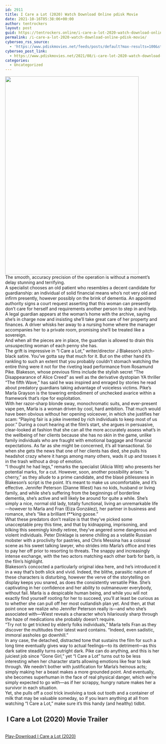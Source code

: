 ```yaml
---
id: 2911
title: I Care a Lot (2020) Watch Download Online pdisk Movie
date: 2021-10-16T05:38:06+00:00
author: tentrockers
layout: post
guid: https://tentrockers.online/i-care-a-lot-2020-watch-download-online-pdisk-movie/
permalink: /i-care-a-lot-2020-watch-download-online-pdisk-movie/
cyberseo_rss_source:
  - 'https://www.pdiskmovies.net/feeds/posts/default?max-results=100&start-index=701'
cyberseo_post_link:
  - https://www.pdiskmovies.net/2021/08/i-care-lot-2020-watch-download-online.html
categories:
  - Uncategorized
---
```

<div class="separator">
  <a href="https://1.bp.blogspot.com/-WfMGBld5vQc/YSybmJ6sASI/AAAAAAAAAhU/l4U3RR6xiIMZ2kROis_ZIqzeAnYocGnmACLcBGAsYHQ/s2222/I%2BCare%2Ba%2BLot%2B%25282020%2529%2BWatch%2BDownload%2BOnline%2Bpdisk%2BMovie.jpg" imageanchor="1"><img loading="lazy" border="0" data-original-height="2222" data-original-width="1500" height="640" src="https://1.bp.blogspot.com/-WfMGBld5vQc/YSybmJ6sASI/AAAAAAAAAhU/l4U3RR6xiIMZ2kROis_ZIqzeAnYocGnmACLcBGAsYHQ/w432-h640/I%2BCare%2Ba%2BLot%2B%25282020%2529%2BWatch%2BDownload%2BOnline%2Bpdisk%2BMovie.jpg" width="432" /></a>
</div>



<div>
  <div>
    <span>The smooth, accuracy precision of the operation is without a moment&#8217;s delay stunning and terrifying.&nbsp;</span>
  </div>
  
  <div>
    <span>A specialist chooses an old patient who resembles a decent candidate for guardianship: an individual of solid financial means who&#8217;s not very old and infirm presently, however possibly on the brink of dementia. An appointed authority signs a court request asserting that this woman can presently don&#8217;t care for herself and requirements another person to step in and help. A legal guardian appears at the woman&#8217;s home with the archive, saying she&#8217;s in charge now and insisting she&#8217;ll take great care of her property and finances. A driver whisks her away to a nursing home where the manager accompanies her to a private room, promising she&#8217;ll be treated like a sovereign.&nbsp;</span>
  </div>
  
  <div>
    <span>And when all the pieces are in place, the guardian is allowed to drain this unsuspecting woman of each penny she has.&nbsp;</span>
  </div>
  
  <div>
    <span>The grift is impressive in &#8220;I Care a Lot,&#8221; writer/director J Blakeson&#8217;s pitch-black satire. You&#8217;ve gotta say that much for it. But on the other hand it&#8217;s rankling to such an extent that you probably couldn&#8217;t stomach watching the entire thing were it not for the riveting lead performance from Rosamund Pike. Blakeson, whose previous films include the stylish secret &#8220;The Disappearance of Alice Creed&#8221; as well as the derivative dystopian YA thriller &#8220;The fifth Wave,&#8221; has said he was inspired and enraged by stories he read about predatory guardians taking advantage of voiceless victims. Pike&#8217;s Marla Grayson is the towering embodiment of unchecked avarice within a framework that&#8217;s ripe for exploitation.&nbsp;</span>
  </div>
  
  <div>
    <span>With her razor-sharp blonde sway, monochromatic suits, and ever-present vape pen, Marla is a woman driven by cool, hard ambition. That much would have been obvious without her opening voiceover, in which she justifies her scam: &#8220;Playing fair is a joke invented by rich individuals to keep most of us poor.&#8221; During a court hearing at the film&#8217;s start, she argues in persuasive, clear-looked at fashion that she can all the more accurately assess what&#8217;s in the wellbeing of her clients because she has no skin in the game, unlike family individuals who are fraught with emotional baggage and financial expectations. As far as she might be concerned, it&#8217;s all transactional. So when she gets the news that one of her clients has died, she pulls his headshot crazy where it hangs among many others, wads it up and tosses it in the trash without a drop of emotion.&nbsp;</span>
  </div>
  
  <div>
    <span>&#8220;I thought he had legs,&#8221; remarks the specialist (Alicia Witt) who presents her potential marks, for a cut. However, soon, another possibility arises: &#8220;a cherry,&#8221; as they allude to a prime candidate, and the blasé pitilessness in Blakeson&#8217;s script is the point. It&#8217;s meant to make us uncomfortable, and it&#8217;s effective. Jennifer Peterson (Dianne Wiest) has no kids, husband or living family, and while she&#8217;s suffering from the beginnings of borderline dementia, she&#8217;s active and will likely be around for quite a while. She&#8217;s simply a nice, normal old lady, totally functional, living an unremarkable life—however to Marla and Fran (Eiza González), her partner in business and romance, she&#8217;s &#8220;like a brilliant f**king goose.&#8221;&nbsp;&nbsp;</span>
  </div>
  
  <div>
    <span>What these predators don&#8217;t realize is that they&#8217;ve picked some unacceptable prey this time, and that by kidnapping, imprisoning, and bilking this seemingly kindly retiree, they&#8217;ve angered some dangerous and violent individuals. Peter Dinklage is serene chilling as a volatile Russian mobster with a proclivity for pastries, and Chris Messina has a colossal scene as his sweet talking lawyer, who strides into Marla&#8217;s office and tries to pay her off prior to resorting to threats. The snappy and increasingly intense exchange, with the two actors matching each other barb for barb, is the film&#8217;s highlight.&nbsp;</span>
  </div>
  
  <div>
    <span>Blakeson&#8217;s concocted a particularly original idea here, and he&#8217;s introduced it in a way that&#8217;s both slick and vivid. Indeed, the blithe, parasitic nature of these characters is disturbing, however the verve of the storytelling on display keeps you snared, as does the consistently versatile Pike. She&#8217;s captivating in her confidence and her ability to outmaneuver everybody, without fail. Marla is a despicable human being, and while you will not exactly find yourself rooting for her to succeed, you&#8217;ll at least be curious as to whether she can pull off her most outlandish plan yet. And then, at that point once we realize who Jennifer Peterson really is—and who she&#8217;s associated with—Wiest reveals a character who&#8217;s hilariously sharp through the haze of medications she probably doesn&#8217;t require.&nbsp;</span>
  </div>
  
  <div>
    <span>&#8220;Try not to get tricked by elderly folks individuals,&#8221; Marla tells Fran as they discover the multitudes their latest ward contains. &#8220;Indeed, even sadistic, immoral assholes go downhill.&#8221;&nbsp;</span>
  </div>
  
  <div>
    <span>In any case, the detached, distracted tone that sustains the film for such a long time eventually gives way to actual feelings—to its detriment—as this dark satire steadily turns outright dark. Pike can do anything, and this is her juiciest job since &#8220;Gone Girl,&#8221; yet &#8220;I Care a Lot&#8221; turns out to be less interesting when her character starts allowing emotions like fear to leak through. We needn&#8217;t bother with justification for Marla&#8217;s heinous acts; simply making her a beast makes a more grounded point. And eventually, she becomes superhuman in the face of real physical danger, which we&#8217;re simply expected to go with—as if her scrappy, hungry nature makes her a survivor in each situation.&nbsp;</span>
  </div>
  
  <div>
    <span>Yet, she pulls off a cool trick involving a took out tooth and a container of milk that may be valuable someday, so if you learn anything at all from watching &#8220;I Care a Lot,&#8221; make sure it&#8217;s this handy (and healthy) tidbit.</span>
  </div>
</div>

<div>
  <h2>
    <span>&nbsp;I Care a Lot (2020) Movie Trailer</span>
  </h2>
</div>

  
<a href="https://kofilink.com/1/bnYyanN0MDA1Z3d2?dn=1" onclick="window.open('https://kofilink.com/1/bnYyanN0MDA1Z3d2?dn=1','popup','width=600,height=600'); return false;" target="popup" rel="noopener"><br /> Play-Download I Care a Lot (2020)<br /> </a>